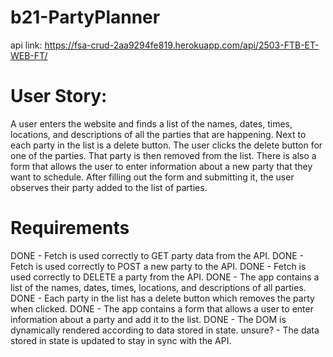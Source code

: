 # b21-PartyPlanner

api link: https://fsa-crud-2aa9294fe819.herokuapp.com/api/2503-FTB-ET-WEB-FT/

# User Story:

A user enters the website and finds a list of the names, dates, times, locations, and descriptions of all the parties that are happening.
Next to each party in the list is a delete button. The user clicks the delete button for one of the parties. That party is then removed from the list. There is also a form that allows the user to enter information about a new party that they want to schedule. After filling out the form and submitting it, the user observes their party added to the list of parties.

# Requirements

DONE - Fetch is used correctly to GET party data from the API.
DONE - Fetch is used correctly to POST a new party to the API.
DONE - Fetch is used correctly to DELETE a party from the API.
DONE - The app contains a list of the names, dates, times, locations, and descriptions of all parties.
DONE - Each party in the list has a delete button which removes the party when clicked.
DONE - The app contains a form that allows a user to enter information about a party and add it to the list.
DONE - The DOM is dynamically rendered according to data stored in state.
unsure? - The data stored in state is updated to stay in sync with the API.
